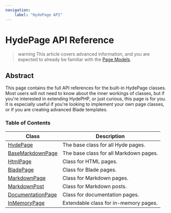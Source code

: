 ```yaml
---
navigation:
    label: "HydePage API"
---
```


# HydePage API Reference

>warning This article covers advanced information, and you are expected to already be familiar with the [Page Models](page-models).
 
## Abstract

This page contains the full API references for the built-in HydePage classes. Most users will not need to know about
the inner workings of classes, but if you're interested in extending HydePHP, or just curious, this page is for you.
It is especially useful if you're looking to implement your own page classes, or if you are creating advanced Blade templates.

### Table of Contents

| Class                                   | Description                                |
|-----------------------------------------| -------------------------------------------|
| [HydePage](#hydepage)                   | The base class for all Hyde pages.         |
| [BaseMarkdownPage](#basemarkdownpage)   | The base class for all Markdown pages.     |
| [HtmlPage](#basepage)                   | Class for HTML pages.                      |
| [BladePage](#markdownpage)              | Class for Blade pages.                     |
| [MarkdownPage](#markdownpage)           | Class for Markdown pages.                  |
| [MarkdownPost](#markdownpost)           | Class for Markdown posts.                  |
| [DocumentationPage](#documentationpage) | Class for documentation pages.             |
| [InMemoryPage](#inmemorypage)           | Extendable class for in-memory pages.      |

